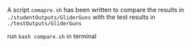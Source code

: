 A script `comapre.sh` has been written to compare the results in `./studentOutputs/GliderGuns` with the test results in 
`./testOutputs/GliderGuns`

run `bash compare.sh` in terminal